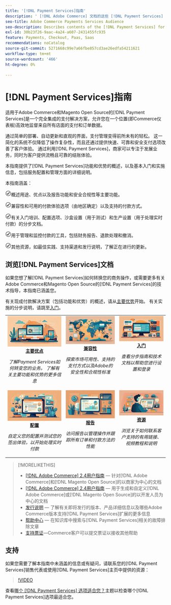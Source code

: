 ```yaml
---
title: '[!DNL Payment Services]指南'
description: ' [!DNL Adobe Commerce] 文档的这些 [!DNL Payment Services] 目标受众。'
seo-title: Adobe Commerce Payments Services Audience
seo-description: Describes contents of the [!DNL Payment Services] for Adobe Commerce documentation
exl-id: 30b23f26-9aac-4a24-a607-2431455fc935
feature: Payments, Checkout, Paas, Saas
recommendations: noCatalog
source-git-commit: 5271668c99e7a66fbe857cd3ae26edfa54211621
workflow-type: tm+mt
source-wordcount: '466'
ht-degree: 0%

---
```



# [!DNL Payment Services]指南

适用于Adobe Commerce和Magento Open Source的[!DNL Payment Services]是一个完全集成的支付解决方案，允许您在一个位置(即Commerce仪表板)高效地监督来自所有店面的支付和订单数据。

通过简单的部署、自动更新和直观的界面，支付管理变得前所未有的轻松。  这一简化的系统不仅降低了操作复杂性，而且还通过提供快速、可靠和安全支付选项改善了客户体验。 通过利用[!DNL Payment Services]，商家可以专注于发展业务，同时为客户提供流畅且可靠的结账体验。

本指南提供了[!DNL Payment Services]功能和优势的概述，以及基本入门和实施信息，包括服务配置和管理方面的详细说明。

本指南涵盖：

![检查](assets/icon-check.png)概述用途、优点以及报告功能和安全合规性等主要功能。

![支票](assets/icon-check.png)兼容性和可用的付款体验选项（由地区确定）以及支持的付款方式。

![检查](assets/icon-check.png)有关入门培训、配置选项、沙盒设置（用于测试）和生产设置（用于处理实时付款）的分步文档。

![检查](assets/icon-check.png)用于管理和监控付款的工具，包括财务报告、退款处理和撤消。

![检查](assets/icon-check.png)其他资源，如最佳实践、支持渠道和发行说明，了解正在进行的更新。

## 浏览[!DNL Payment Services]文档

如果您想了解[!DNL Payment Services]如何转换您的商务操作，或需要更多有关Adobe Commerce和Magento Open Source的[!DNL Payment Services]的技术指导，本指南已涵盖您。

有关现成付款解决方案（包括功能和优势）的概述，请从[主要优势](introduction.md)开始。 有关实施的分步说明，请跳至[入门](onboard.md)。

<table style="table-layout:fixed">
<tr style="border: 0;">
<td valign="top" style="text-align: center;">
   <div>
      <a href="introduction.md">
      <img alt="支付服务" src="assets/benefits.jpg">
      <strong >主要优点</strong>
      </a>
   </div>
   <p>
      <em>了解Payment Services如何转变您的业务。 了解有关主要功能和优势的更多信息</em>
   </p>
</td>
<td valign="top" style="text-align: center;">
   <div>
      <a href="compatibility.md">
      <img alt="支付服务" src="assets/compatibility.jpg">
      <strong>兼容性</strong>
      </a>
   </div>
   <p>
      <em>探索市场可用性、支持的支付方式以及Adobe的安全性和合规性标准</em>
   </p>
</td>
<td valign="top" style="text-align: center;">
   <div>
      <a href="onboard.md">
      <img alt="支付服务" src="assets/onboard.jpg">
      <strong>入门</strong>
      </a>
   </div>
   <p>
      <em>查看分步指南和技术文档以帮助您进行设置和登录</em>
   </p>
</td>
<tr style="border: 0;">
<td valign="top" style="text-align: center;">
   <div>
      <a href="configure-admin.md">
      <img alt="支付服务" src="assets/configuration.jpg">
      <strong>配置</strong>
      </a>
   </div>
   <p>
      <em>自定义您的配置并测试您的签出体验，以开始处理实时付款</em>
   </p>
</td>
<td valign="top" style="text-align: center;">
   <div>
      <a href="reporting.md">
      <img alt="支付服务" src="assets/reporting.jpg">
      <strong>报告</strong>
      </a>
   </div>
   <p>
      <em>访问报告以管理操作并跟踪所有订单和付款方法的性能</em>
   </p>
</td>
<td valign="top" style="text-align: center;">
   <div>
      <a href="release-notes.md">
      <img alt="支付服务" src="assets/resources.jpg">
      <strong>资源</strong>
      </a>
   </div>
   <p>
      <em>浏览关于如何联系客户支持的有用链接、视频教程和说明</em>
   </p>
</td>
</table>

>[!MORELIKETHIS]
>
> * [[!DNL Adobe Commerce] 2.4用户指南](https://experienceleague.adobe.com/docs/commerce-admin/user-guides/home.html?lang=zh-Hans) — 针对[!DNL Adobe Commerce]和[!DNL Magento Open Source]的以商家为中心的文档
> * [[!DNL Adobe Commerce] 2.4用户指南](https://experienceleague.adobe.com/docs/commerce-admin/user-guides/home.html?lang=zh-Hans) — 用于生成和自定义[!DNL Adobe Commerce]或[!DNL Magento Open Source]的以开发人员为中心的文档
> * [发行说明](release-notes.md) — 了解有关即将发行的版本、产品详细信息以及哪些Adobe Commerce版本支持[!DNL Payment Services]扩展的更多信息
> * [帮助中心](https://experienceleague.adobe.com/docs/commerce-knowledge-base/kb/overview.html?lang=zh-Hans) — 在知识库中搜索与[!DNL Payment Services]相关的故障排除文章
> * [支持票证](https://experienceleague.adobe.com/docs/commerce-knowledge-base/kb/help-center-guide/magento-help-center-user-guide.html?lang=zh-Hans#submit-ticket)—Commerce客户可以提交票证以接收其他帮助

## 支持

如果您需要了解本指南中未涵盖的信息或有疑问，请联系您的[!DNL Payment Services]销售代表或使用[!DNL Payment Services]主页中提供的资源：

>[!VIDEO](https://video.tv.adobe.com/v/3448237?captions=chi_hans)

查看[哪个 [!DNL Payment Services] 选项适合您？](compatibility.md#which-payment-services-option-is-right-for-you)主题以检查哪个[!DNL Payment Services]选项最适合您。
